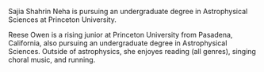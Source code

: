 Sajia Shahrin Neha is pursuing an undergraduate degree in Astrophysical Sciences at Princeton University.

Reese Owen is a rising junior at Princeton University from Pasadena, California, also pursuing an undergraduate degree in Astrophysical Sciences. Outside of astrophysics, she enjoyes reading (all genres), singing choral music, and running.
